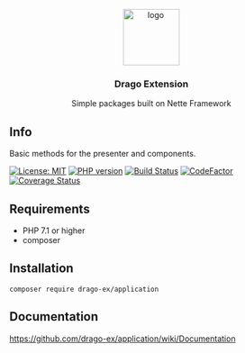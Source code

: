 <p align="center">
  <img src="https://avatars0.githubusercontent.com/u/11717487?s=400&u=40ecb522587ebbcfe67801ccb6f11497b259f84b&v=4" width="100" alt="logo">
</p>

<h3 align="center">Drago Extension</h3>
<p align="center">Simple packages built on Nette Framework</p>

## Info
Basic methods for the presenter and components.

[![License: MIT](https://img.shields.io/badge/License-MIT-yellow.svg)](https://raw.githubusercontent.com/drago-ex/application/master/license.md)
[![PHP version](https://badge.fury.io/ph/drago-ex%2Fapplication.svg)](https://badge.fury.io/ph/drago-ex%2Fapplication)
[![Build Status](https://travis-ci.org/drago-ex/application.svg?branch=master)](https://travis-ci.org/drago-ex/application)
[![CodeFactor](https://www.codefactor.io/repository/github/drago-ex/application/badge)](https://www.codefactor.io/repository/github/drago-ex/application)
[![Coverage Status](https://coveralls.io/repos/github/drago-ex/application/badge.svg?branch=master)](https://coveralls.io/github/drago-ex/application?branch=master)

## Requirements
- PHP 7.1 or higher
- composer

## Installation
```
composer require drago-ex/application
```

## Documentation
https://github.com/drago-ex/application/wiki/Documentation
